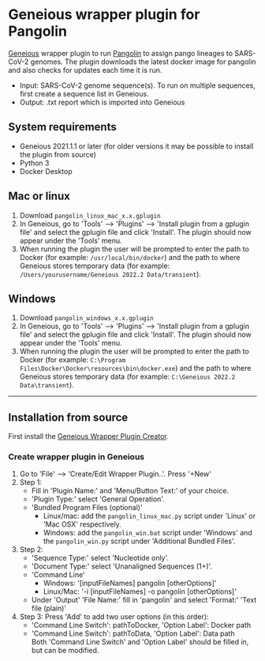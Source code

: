 # Geneious wrapper plugin for Pangolin

[Geneious](https://www.geneious.com) wrapper plugin to run [Pangolin](https://cov-lineages.org/resources/pangolin.html) to assign pango lineages to SARS-CoV-2 genomes. The plugin downloads the latest docker image for pangolin and also checks for updates each time it is run.

- Input: SARS-CoV-2 genome sequence(s). To run on multiple sequences, first create a sequence list in Geneious.
- Output: .txt report which is imported into Geneious

## System requirements
- Geneious 2021.1.1 or later (for older versions it may be possible to install the plugin from source)
- Python 3
- Docker Desktop

## Mac or linux
1. Download `pangolin_linux_mac_x.x.gplugin`
2. In Geneious, go to 'Tools' --> 'Plugins' --> 'Install plugin from a gplugin file' and select the gplugin file and click 'Install'. The plugin should now appear under the 'Tools' menu.
3. When running the plugin the user will be prompted to enter the path to Docker (for example: `/usr/local/bin/docker`) and the path to where Geneious stores temporary data (for example: `/Users/yourusername/Geneious 2022.2 Data/transient`).

## Windows
1. Download `pangolin_windows_x.x.gplugin`
2. In Geneious, go to 'Tools' --> 'Plugins' --> 'Install plugin from a gplugin file' and select the gplugin file and click 'Install'. The plugin should now appear under the 'Tools' menu.
3. When running the plugin the user will be prompted to enter the path to Docker (for example: `C:\Program Files\Docker\Docker\resources\bin\docker.exe`) and the path to where Geneious stores temporary data (for example: `C:\Geneious 2022.2 Data\transient`).  

---

## Installation from source

First install the [Geneious Wrapper Plugin Creator](https://www.geneious.com/api-developers/).

### Create wrapper plugin in Geneious
1. Go to 'File' --> 'Create/Edit Wrapper Plugin..'. Press '+New'
2. Step 1: 
	- Fill in 'Plugin Name:' and 'Menu/Button Text:' of your choice. 
	- 'Plugin Type:' select 'General Operation'. 
	- 'Bundled Program Files (optional)'
		- Linux/mac: add the `pangolin_linux_mac.py` script under 'Linux' or 'Mac OSX' respectively.
		- Windows: add the `pangolin_win.bat` script under 'Windows' and the `pangolin_win.py` script under 'Additional Bundled Files'.
3. Step 2: 
	- 'Sequence Type:' select 'Nucleotide only'.
	- 'Document Type:' select 'Unanaligned Sequences (1+)'.
	- 'Command Line'
		- Windows: '[inputFileNames] pangolin [otherOptions]' 
		- Linux/Mac: '-i [inputFileNames] -o pangolin [otherOptions]'
	- Under 'Output' 'File Name:' fill in 'pangolin' and select 'Format:' 'Text file (plain)'
4. Step 3:
	Press 'Add' to add two user options (in this order):   
	- 'Command Line Switch': pathToDocker, 'Option Label': Docker path  
	- 'Command Line Switch': pathToData, 'Option Label': Data path  
	Both 'Command Line Switch' and 'Option Label' should be filled in, but can be modified.
